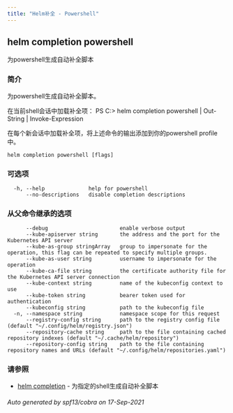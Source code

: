 ```yaml
---
title: "Helm补全 - Powershell"
---
```


## helm completion powershell

为powershell生成自动补全脚本

### 简介

为powershell生成自动补全脚本。

在当前shell会话中加载补全项：
PS C:\> helm completion powershell | Out-String | Invoke-Expression

在每个新会话中加载补全项，将上述命令的输出添加到你的powershell profile中。

```shell
helm completion powershell [flags]
```

### 可选项

```shell
  -h, --help              help for powershell
      --no-descriptions   disable completion descriptions
```

### 从父命令继承的选项

```shell
      --debug                       enable verbose output
      --kube-apiserver string       the address and the port for the Kubernetes API server
      --kube-as-group stringArray   group to impersonate for the operation, this flag can be repeated to specify multiple groups.
      --kube-as-user string         username to impersonate for the operation
      --kube-ca-file string         the certificate authority file for the Kubernetes API server connection
      --kube-context string         name of the kubeconfig context to use
      --kube-token string           bearer token used for authentication
      --kubeconfig string           path to the kubeconfig file
  -n, --namespace string            namespace scope for this request
      --registry-config string      path to the registry config file (default "~/.config/helm/registry.json")
      --repository-cache string     path to the file containing cached repository indexes (default "~/.cache/helm/repository")
      --repository-config string    path to the file containing repository names and URLs (default "~/.config/helm/repositories.yaml")
```

### 请参照

* [helm completion](helm_completion.md) - 为指定的shell生成自动补全脚本

###### Auto generated by spf13/cobra on 17-Sep-2021
